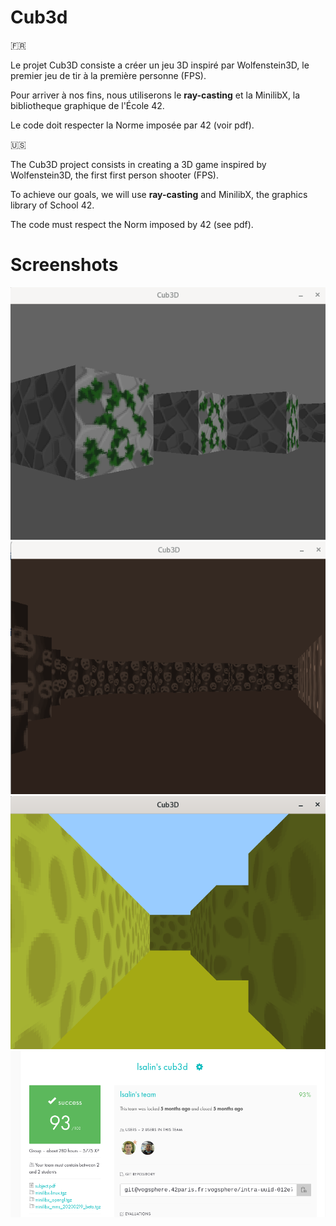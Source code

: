 # Cub3d

🇫🇷

Le projet Cub3D consiste a créer un jeu 3D inspiré par Wolfenstein3D, le premier jeu de tir à la première personne (FPS).

Pour arriver à nos fins, nous utiliserons le __ray-casting__ et la MinilibX, la bibliotheque graphique de l'École 42.

Le code doit respecter la Norme imposée par 42 (voir pdf).

🇺🇸

The Cub3D project consists in creating a 3D game inspired by Wolfenstein3D, the first first person shooter (FPS).

To achieve our goals, we will use __ray-casting__ and MinilibX, the graphics library of School 42.

The code must respect the Norm imposed by 42 (see pdf).

# Screenshots

![DungeonMap](dungeon.png)
![SadFaceMap](sad_face.png)
![CheeseMazeMap](cheese.png)
![Rating](rating.png)
